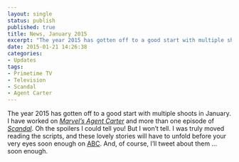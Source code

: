 ```yaml
---
layout: single
status: publish
published: true
title: News, January 2015
excerpt: "The year 2015 has gotten off to a good start with multiple shoots in January."
date: 2015-01-21 14:26:38
categories:
- Updates
tags:
- Primetime TV
- Television
- Scandal
- Agent Carter
---
```

The year 2015 has gotten off to a good start with multiple shoots in January. I have worked on [_Marvel’s Agent Carter_](http://abc.go.com/shows/marvels-agent-carter) and more than one episode of [_Scandal_](http://abc.go.com/shows/scandal). Oh the spoilers I could tell you! But I won’t tell. I was truly moved reading the scripts, and these lovely stories will have to unfold before your very eyes soon enough on [ABC](http://abc.go.com/). And, of course, I’ll tweet about them … soon enough.
